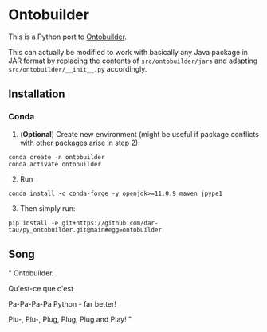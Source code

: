 # Ontobuilder

This is a Python port to [Ontobuilder](https://github.com/shraga89/ontobuilderDev).

This can actually be modified to work with basically any Java package in JAR format by replacing the contents of `src/ontobuilder/jars` and adapting `src/ontobuilder/__init__.py` accordingly. 


## Installation
### Conda
1. (**Optional**) Create new environment (might be useful if package conflicts with other packages arise in step 2):
```
conda create -n ontobuilder
conda activate ontobuilder
```

2. Run
```
conda install -c conda-forge -y openjdk>=11.0.9 maven jpype1
```

3. Then simply run:
```
pip install -e git+https://github.com/dar-tau/py_ontobuilder.git@main#egg=ontobuilder
```

## Song
"
Ontobuilder. 

Qu'est-ce que c'est

Pa-Pa-Pa-Pa Python - far better!

Plu-, Plu-, Plug, Plug, Plug and Play! 
"
